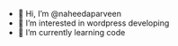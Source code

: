 - 👋 Hi, I’m @naheedaparveen
- 👀 I’m interested in wordpress developing
- 🌱 I’m currently learning code
<!---
I'm a WordPress developer. I have 4 years of experience in this domain. I developed a wide range of WordPress websites. These websites including GENERAL SITES, BUSINESS SITES, SHOPIFY SITES, ECOMMERCE SITES with WOO_COMMERCE experience. I customize many WordPress themes using builders like CHEER UP, DIVI, ELEMENTOR, MAGENTO, OXYGEN, etc.
--->
